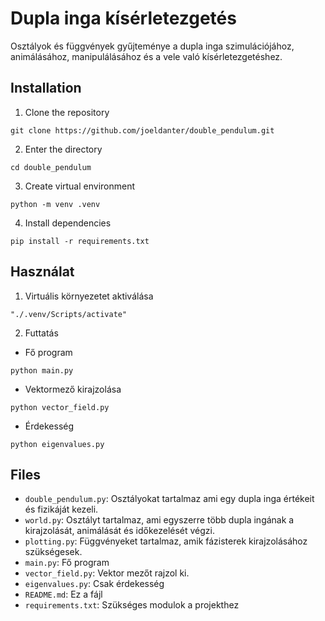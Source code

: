 # Dupla inga kísérletezgetés
Osztályok és függvények gyűjteménye a dupla inga szimulációjához, animálásához, manipulálásához és a vele való kísérletezgetéshez.

## Installation
1. Clone the repository
```shell
git clone https://github.com/joeldanter/double_pendulum.git
```
2. Enter the directory
```shell
cd double_pendulum
```
3. Create virtual environment
```shell
python -m venv .venv
```
4. Install dependencies
```shell
pip install -r requirements.txt
```

## Használat
1. Virtuális környezetet aktiválása
```shell
"./.venv/Scripts/activate"
```
2. Futtatás
- Fő program
```shell
python main.py
```
- Vektormező kirajzolása
```shell
python vector_field.py
```
- Érdekesség
```shell
python eigenvalues.py
```

## Files
- `double_pendulum.py`: Osztályokat tartalmaz ami egy dupla inga értékeit és fizikáját kezeli.
- `world.py`: Osztályt tartalmaz, ami egyszerre több dupla ingának a kirajzolását, animálását és időkezelését végzi.
- `plotting.py`: Függvényeket tartalmaz, amik fázisterek kirajzolásához szükségesek.
- `main.py`: Fő program
- `vector_field.py`: Vektor mezőt rajzol ki.
- `eigenvalues.py`: Csak érdekesség
- `README.md`: Ez a fájl
- `requirements.txt`: Szükséges modulok a projekthez

